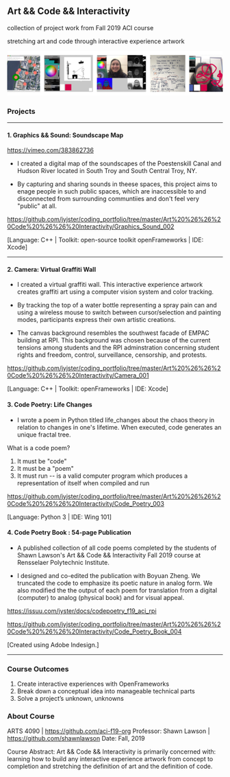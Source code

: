## Art && Code && Interactivity

collection of project work from Fall 2019 ACI course 

stretching art and code through interactive experience artwork

![project_thumbnails](https://github.com/jyjster/coding_portfolio/blob/master/Art%20%26%26%20Code%20%26%26%20Interactivity/preview_images_lowres.jpg)

### Projects

---

#### 1. Graphics && Sound: Soundscape Map

https://vimeo.com/383862736

- I created a digital map of the soundscapes of the Poestenskill Canal and Hudson River located in South Troy and South Central Troy, NY. 

- By capturing and sharing sounds in theese spaces, this project aims to enage people in such public spaces, which are inaccessible to and disconnected from surrounding communtiies and don't feel very "public" at all.

https://github.com/jyjster/coding_portfolio/tree/master/Art%20%26%26%20Code%20%26%26%20Interactivity/Graphics_Sound_002

[Language: C++ | Toolkit: open-source toolkit openFrameworks | IDE: Xcode]

---

#### 2. Camera: Virtual Graffiti Wall

- I created a virtual graffiti wall. This interactive experience artwork creates graffiti art using a computer vision system and color tracking.

- By tracking the top of a water bottle representing a spray pain can and using a wireless mouse to switch between cursor/selection and painting modes, participants express their own artistic creations.

- The canvas background resembles the southwest facade of EMPAC building at RPI. This background was chosen because of the current tensions among students and the RPI adminstration concerning student rights and freedom, control, surveillance, censorship, and protests.

https://github.com/jyjster/coding_portfolio/tree/master/Art%20%26%26%20Code%20%26%26%20Interactivity/Camera_001

[Language: C++ | Toolkit: openFrameworks | IDE: Xcode]


#### 3. Code Poetry: Life Changes


- I wrote a poem in Python titled life_changes about the chaos theory in relation to changes in one's lifetime. When executed, code generates an unique fractal tree.

What is a code poem?
1. It must be "code"
2. It must be a "poem"
3. It must run -- is a valid computer program which produces a
representation of itself when compiled and run

https://github.com/jyjster/coding_portfolio/tree/master/Art%20%26%26%20Code%20%26%26%20Interactivity/Code_Poetry_003

[Language: Python 3 | IDE: Wing 101]

#### 4. Code Poetry Book : 54-page Publication

- A published collection of all code poems completed by the students of Shawn Lawson's Art && Code && Interactivity Fall 2019 course at Rensselaer Polytechnic Institute.

- I designed and co-edited the publication with Boyuan Zheng. We  truncated the code to emphasize its poetic nature in analog form. We also modified the the output of each poem for translation from a digital (computer) to analog (physical book) and for visual appeal.

https://issuu.com/jyster/docs/codepoetry_f19_aci_rpi

https://github.com/jyjster/coding_portfolio/tree/master/Art%20%26%26%20Code%20%26%26%20Interactivity/Code_Poetry_Book_004

[Created using Adobe Indesign.]

---

### Course Outcomes

1. Create interactive experiences with OpenFrameworks
2. Break down a conceptual idea into manageable technical parts
3. Solve a project’s unknown, unknowns

### About Course

ARTS 4090 | https://github.com/aci-f19-org
Professor: Shawn Lawson | https://github.com/shawnlawson
Date: Fall, 2019

Course Abstract: Art && Code && Interactivity is primarily concerned with: learning how to build any interactive experience artwork from concept to completion and stretching the definition of art and the definition of code.
